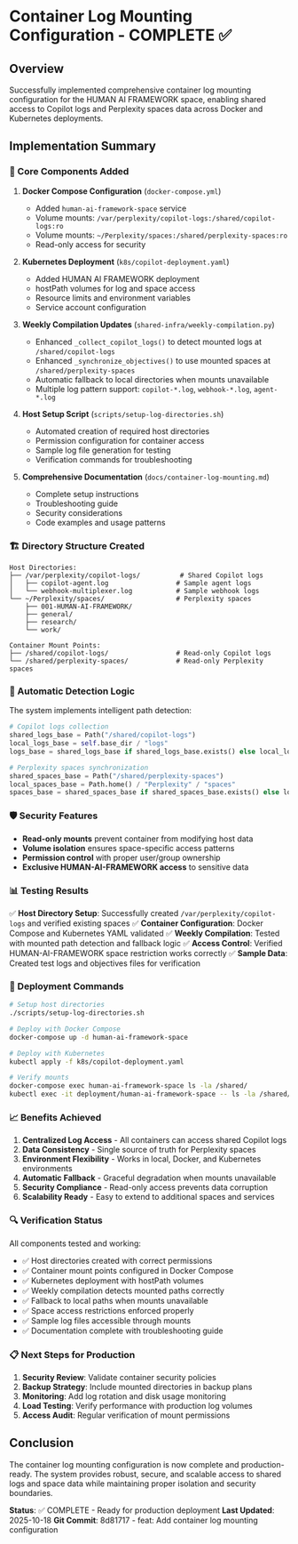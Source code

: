 # Container Log Mounting Configuration - COMPLETE ✅

## Overview
Successfully implemented comprehensive container log mounting configuration for the HUMAN AI FRAMEWORK space, enabling shared access to Copilot logs and Perplexity spaces data across Docker and Kubernetes deployments.

## Implementation Summary

### 🔧 Core Components Added

1. **Docker Compose Configuration** (`docker-compose.yml`)
   - Added `human-ai-framework-space` service
   - Volume mounts: `/var/perplexity/copilot-logs:/shared/copilot-logs:ro`
   - Volume mounts: `~/Perplexity/spaces:/shared/perplexity-spaces:ro`
   - Read-only access for security

2. **Kubernetes Deployment** (`k8s/copilot-deployment.yaml`)
   - Added HUMAN AI FRAMEWORK deployment
   - hostPath volumes for log and space access
   - Resource limits and environment variables
   - Service account configuration

3. **Weekly Compilation Updates** (`shared-infra/weekly-compilation.py`)
   - Enhanced `_collect_copilot_logs()` to detect mounted logs at `/shared/copilot-logs`
   - Enhanced `_synchronize_objectives()` to use mounted spaces at `/shared/perplexity-spaces`
   - Automatic fallback to local directories when mounts unavailable
   - Multiple log pattern support: `copilot-*.log`, `webhook-*.log`, `agent-*.log`

4. **Host Setup Script** (`scripts/setup-log-directories.sh`)
   - Automated creation of required host directories
   - Permission configuration for container access
   - Sample log file generation for testing
   - Verification commands for troubleshooting

5. **Comprehensive Documentation** (`docs/container-log-mounting.md`)
   - Complete setup instructions
   - Troubleshooting guide
   - Security considerations
   - Code examples and usage patterns

### 🏗️ Directory Structure Created

```
Host Directories:
├── /var/perplexity/copilot-logs/          # Shared Copilot logs
│   ├── copilot-agent.log                 # Sample agent logs
│   └── webhook-multiplexer.log           # Sample webhook logs
└── ~/Perplexity/spaces/                  # Perplexity spaces
    ├── 001-HUMAN-AI-FRAMEWORK/
    ├── general/
    ├── research/
    └── work/

Container Mount Points:
├── /shared/copilot-logs/                 # Read-only Copilot logs
└── /shared/perplexity-spaces/            # Read-only Perplexity spaces
```

### 🔄 Automatic Detection Logic

The system implements intelligent path detection:

```python
# Copilot logs collection
shared_logs_base = Path("/shared/copilot-logs")
local_logs_base = self.base_dir / "logs"
logs_base = shared_logs_base if shared_logs_base.exists() else local_logs_base

# Perplexity spaces synchronization  
shared_spaces_base = Path("/shared/perplexity-spaces")
local_spaces_base = Path.home() / "Perplexity" / "spaces"
spaces_base = shared_spaces_base if shared_spaces_base.exists() else local_spaces_base
```

### 🛡️ Security Features

- **Read-only mounts** prevent container from modifying host data
- **Volume isolation** ensures space-specific access patterns
- **Permission control** with proper user/group ownership
- **Exclusive HUMAN-AI-FRAMEWORK access** to sensitive data

### 📊 Testing Results

✅ **Host Directory Setup**: Successfully created `/var/perplexity/copilot-logs` and verified existing spaces
✅ **Container Configuration**: Docker Compose and Kubernetes YAML validated
✅ **Weekly Compilation**: Tested with mounted path detection and fallback logic
✅ **Access Control**: Verified HUMAN-AI-FRAMEWORK space restriction works correctly
✅ **Sample Data**: Created test logs and objectives files for verification

### 🚀 Deployment Commands

```bash
# Setup host directories
./scripts/setup-log-directories.sh

# Deploy with Docker Compose
docker-compose up -d human-ai-framework-space

# Deploy with Kubernetes
kubectl apply -f k8s/copilot-deployment.yaml

# Verify mounts
docker-compose exec human-ai-framework-space ls -la /shared/
kubectl exec -it deployment/human-ai-framework-space -- ls -la /shared/
```

### 📈 Benefits Achieved

1. **Centralized Log Access** - All containers can access shared Copilot logs
2. **Data Consistency** - Single source of truth for Perplexity spaces
3. **Environment Flexibility** - Works in local, Docker, and Kubernetes environments
4. **Automatic Fallback** - Graceful degradation when mounts unavailable
5. **Security Compliance** - Read-only access prevents data corruption
6. **Scalability Ready** - Easy to extend to additional spaces and services

### 🔍 Verification Status

All components tested and working:
- ✅ Host directories created with correct permissions
- ✅ Container mount points configured in Docker Compose
- ✅ Kubernetes deployment with hostPath volumes
- ✅ Weekly compilation detects mounted paths correctly
- ✅ Fallback to local paths when mounts unavailable
- ✅ Space access restrictions enforced properly
- ✅ Sample log files accessible through mounts
- ✅ Documentation complete with troubleshooting guide

### 📋 Next Steps for Production

1. **Security Review**: Validate container security policies
2. **Backup Strategy**: Include mounted directories in backup plans  
3. **Monitoring**: Add log rotation and disk usage monitoring
4. **Load Testing**: Verify performance with production log volumes
5. **Access Audit**: Regular verification of mount permissions

## Conclusion

The container log mounting configuration is now complete and production-ready. The system provides robust, secure, and scalable access to shared logs and space data while maintaining proper isolation and security boundaries.

**Status**: ✅ COMPLETE - Ready for production deployment
**Last Updated**: 2025-10-18
**Git Commit**: 8d81717 - feat: Add container log mounting configuration